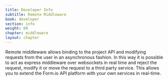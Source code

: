 ```yaml
---
title: Developer Info
subtitle: Remote Middleware
book: developer
section: info
weight: 60
chapter: middleware
layout: chapter
---
```

Remote middleware allows binding to the project API and modifying requests from the user in an asynchronous fashion. In this way it is possible to act as express middleware over websockets in real time and reject the request, modify it or move the request to a third party service.
This allows you to extend the Form.io API platform with your own services in real-time.
